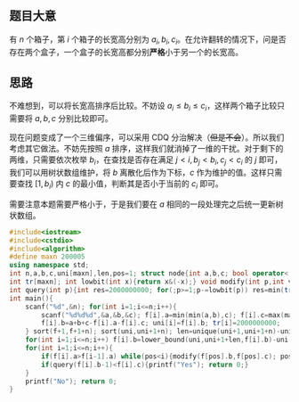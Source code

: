 ## 题目大意

有 $n$ 个箱子，第 $i$ 个箱子的长宽高分别为 $a_i,b_i,c_i$。在允许翻转的情况下，问是否存在两个盒子，一个盒子的长宽高都分别**严格**小于另一个的长宽高。

## 思路

不难想到，可以将长宽高排序后比较。不妨设 $a_i\le b_i\le c_i$，这样两个箱子比较只需要将 $a,b,c$ 分别比较即可。

现在问题变成了一个三维偏序，可以采用 CDQ 分治解决（~~但是不会~~）。所以我们考虑其它做法。不妨先按照 $a$ 排序，这样我们就消掉了一维的干扰。对于剩下的两维，只需要依次枚举 $b_i$，在查找是否存在满足 $j<i,b_j<b_i,c_j<c_i$ 的 $j$ 即可，我们可以用树状数组维护，将 $b$ 离散化后作为下标，$c$ 作为维护的值。这样只需要查找 $[1,b_i)$ 内 $c$ 的最小值，判断其是否小于当前的 $c_i$ 即可。

需要注意本题需要严格小于，于是我们要在 $a$ 相同的一段处理完之后统一更新树状数组。

```cpp
#include<iostream>
#include<cstdio>
#include<algorithm>
#define maxn 200005
using namespace std;
int n,a,b,c,uni[maxn],len,pos=1; struct node{int a,b,c; bool operator<(node x)const{return a<x.a;}}f[maxn];
int tr[maxn]; int lowbit(int x){return x&(-x);} void modify(int p,int v){for(;p<=len;p+=lowbit(p)) tr[p]=min(tr[p],v);}
int query(int p){int res=2000000000; for(;p>=1;p-=lowbit(p)) res=min(tr[p],res); return res;}
int main(){
	scanf("%d",&n); for(int i=1;i<=n;i++){
		scanf("%d%d%d",&a,&b,&c); f[i].a=min(min(a,b),c); f[i].c=max(max(a,b),c);
		f[i].b=a+b+c-f[i].a-f[i].c; uni[i]=f[i].b; tr[i]=2000000000;
	} sort(f+1,f+1+n); sort(uni,uni+1+n); len=unique(uni+1,uni+1+n)-uni-1;
	for(int i=1;i<=n;i++) f[i].b=lower_bound(uni,uni+1+len,f[i].b)-uni;
	for(int i=1;i<=n;i++){
		if(f[i].a>f[i-1].a) while(pos<i){modify(f[pos].b,f[pos].c); pos++;}
		if(query(f[i].b-1)<f[i].c){printf("Yes"); return 0;}
	}
	printf("No"); return 0;
}

```